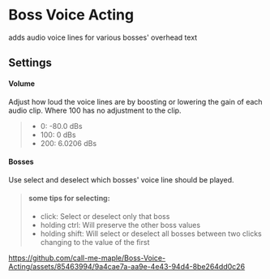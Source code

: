 # Boss Voice Acting
adds audio voice lines for various bosses' overhead text

## Settings
#### Volume

Adjust how loud the voice lines are by boosting or lowering the gain of each audio clip. Where 100 has no adjustment to the clip.

> - 0: -80.0 dBs
> - 100: 0 dBs
> - 200: 6.0206 dBs

#### Bosses

Use select and deselect which bosses' voice line should be played.

>#### some tips for selecting:
> - click: Select or deselect only that boss
> - holding ctrl: Will preserve the other boss values
> - holding shift: Will select or deselect all bosses between two clicks changing to the value of the first

https://github.com/call-me-maple/Boss-Voice-Acting/assets/85463994/9a4cae7a-aa9e-4e43-94d4-8be264dd0c26
